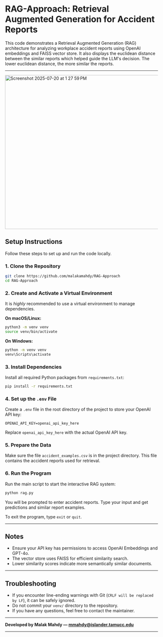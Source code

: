 # RAG-Approach: Retrieval Augmented Generation for Accident Reports

This code demonstrates a  Retrieval Augmented Generation (RAG) architecture for analyzing workplace accident reports using OpenAI embeddings and FAISS vector store. It also displays the euclidean distance between the similar reports which helped guide the LLM's decision. The lower euclidean distance, the more similar the reports.

---
<img width="810" height="507" alt="Screenshot 2025-07-20 at 1 27 59 PM" src="https://github.com/user-attachments/assets/a7dd4af0-cb88-403f-a233-84c3185c2205" />


## Setup Instructions

Follow these steps to set up and run the code locally.

### 1. Clone the Repository

```bash
git clone https://github.com/malakamahdy/RAG-Approach
cd RAG-Approach
```

### 2. Create and Activate a Virtual Environment

It is *highly* recommended to use a virtual environment to manage dependencies.

**On macOS/Linux:**

```bash
python3 -m venv venv
source venv/bin/activate
```

**On Windows:**

```bash
python -m venv venv
venv\Scripts\activate
```

### 3. Install Dependencies

Install all required Python packages from `requirements.txt`:

```bash
pip install -r requirements.txt
```

### 4. Set up the `.env` File

Create a `.env` file in the root directory of the project to store your OpenAI API key:

```
OPENAI_API_KEY=openai_api_key_here
```

Replace `openai_api_key_here` with the actual OpenAI API key.

### 5. Prepare the Data

Make sure the file `accident_examples.csv` is in the project directory. This file contains the accident reports used for retrieval.

### 6. Run the Program

Run the main script to start the interactive RAG system:

```bash
python rag.py
```

You will be prompted to enter accident reports. Type your input and get predictions and similar report examples.

To exit the program, type `exit` or `quit`.

---

## Notes

- Ensure your API key has permissions to access OpenAI Embeddings and GPT-4o.
- The vector store uses FAISS for efficient similarity search.
- Lower similarity scores indicate more semantically similar documents.

---

## Troubleshooting

- If you encounter line-ending warnings with Git (`CRLF will be replaced by LF`), it can be safely ignored.
- Do not commit your `venv/` directory to the repository.
- If you have any questions, feel free to contact the maintainer.

---

**Developed by Malak Mahdy — mmahdy@islander.tamucc.edu**

---
